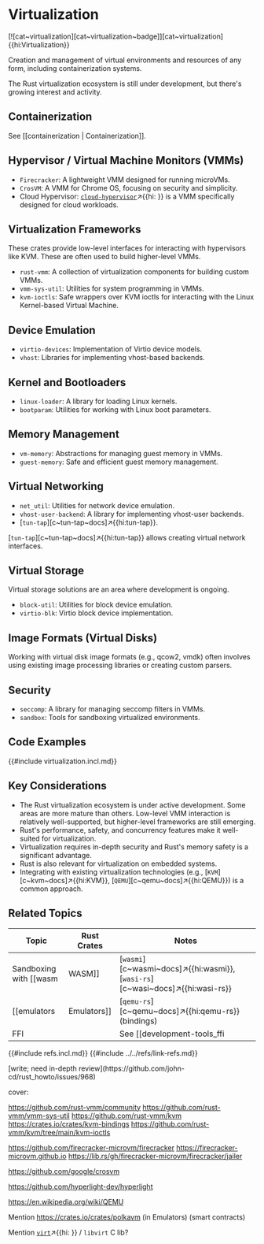 # Virtualization

[![cat~virtualization][cat~virtualization~badge]][cat~virtualization]{{hi:Virtualization}}

Creation and management of virtual environments and resources of any form, including containerization systems.

The Rust virtualization ecosystem is still under development, but there's growing interest and activity.

## Containerization

See [[containerization | Containerization]].

## Hypervisor / Virtual Machine Monitors (VMMs)

- `Firecracker`: A lightweight VMM designed for running microVMs.
- `CrosVM`: A VMM for Chrome OS, focusing on security and simplicity.
- Cloud Hypervisor: [`cloud-hypervisor`]( )↗{{hi: }} is a VMM specifically designed for cloud workloads.

## Virtualization Frameworks

These crates provide low-level interfaces for interacting with hypervisors like KVM. These are often used to build higher-level VMMs.

- `rust-vmm`: A collection of virtualization components for building custom VMMs.
- `vmm-sys-util`: Utilities for system programming in VMMs.
- `kvm-ioctls`: Safe wrappers over KVM ioctls for interacting with the Linux Kernel-based Virtual Machine.

## Device Emulation

- `virtio-devices`: Implementation of Virtio device models.
- `vhost`: Libraries for implementing vhost-based backends.

## Kernel and Bootloaders

- `linux-loader`: A library for loading Linux kernels.
- `bootparam`: Utilities for working with Linux boot parameters.

## Memory Management

- `vm-memory`: Abstractions for managing guest memory in VMMs.
- `guest-memory`: Safe and efficient guest memory management.

## Virtual Networking

- `net_util`: Utilities for network device emulation.
- `vhost-user-backend`: A library for implementing vhost-user backends.
- [`tun-tap`][c~tun-tap~docs]↗{{hi:tun-tap}}.

[`tun-tap`][c~tun-tap~docs]↗{{hi:tun-tap}} allows creating virtual network interfaces.

## Virtual Storage

Virtual storage solutions are an area where development is ongoing.

- `block-util`: Utilities for block device emulation.
- `virtio-blk`: Virtio block device implementation.

## Image Formats (Virtual Disks)

Working with virtual disk image formats (e.g., qcow2, vmdk) often involves using existing image processing libraries or creating custom parsers.

## Security

- `seccomp`: A library for managing seccomp filters in VMMs.
- `sandbox`: Tools for sandboxing virtualized environments.

## Code Examples

{{#include virtualization.incl.md}}

## Key Considerations

- The Rust virtualization ecosystem is under active development. Some areas are more mature than others. Low-level VMM interaction is relatively well-supported, but higher-level frameworks are still emerging.
- Rust's performance, safety, and concurrency features make it well-suited for virtualization.
- Virtualization requires in-depth security and Rust's memory safety is a significant advantage.
- Rust is also relevant for virtualization on embedded systems.
- Integrating with existing virtualization technologies (e.g., [`KVM`][c~kvm~docs]↗{{hi:KVM}}, [`QEMU`][c~qemu~docs]↗{{hi:QEMU}}) is a common approach.

## Related Topics

| Topic | Rust Crates | Notes |
|---|---|---|
| Sandboxing with [[wasm | WASM]] | [`wasmi`][c~wasmi~docs]↗{{hi:wasmi}}, [`wasi-rs`][c~wasi~docs]↗{{hi:wasi-rs}} | [`wasmi`][c~wasmi~docs]↗{{hi:wasmi}} is a WebAssembly interpreter, useful for sandboxing untrusted code. [`wasi-rs`][c~wasi~docs]↗{{hi:wasi-rs}} provides bindings for the WebAssembly System Interface (WASI). |
| [[emulators | Emulators]] | [`qemu-rs`][c~qemu~docs]↗{{hi:qemu-rs}} (bindings) | [`qemu-rs`][c~qemu~docs]↗{{hi:qemu-rs}} provides bindings to QEMU, a powerful emulator that can be used for virtualization. |
| FFI | | See [[development-tools_ffi | Development Tools: FFI]], [[external-ffi-bindings | External FFI Bindings]]. |

{{#include refs.incl.md}}
{{#include ../../refs/link-refs.md}}

<div class="hidden">
[write; need in-depth review](https://github.com/john-cd/rust_howto/issues/968)

cover:

https://github.com/rust-vmm/community
https://github.com/rust-vmm/vmm-sys-util
https://github.com/rust-vmm/kvm
https://crates.io/crates/kvm-bindings
https://github.com/rust-vmm/kvm/tree/main/kvm-ioctls

https://github.com/firecracker-microvm/firecracker
https://firecracker-microvm.github.io
https://lib.rs/gh/firecracker-microvm/firecracker/jailer

https://github.com/google/crosvm

https://github.com/hyperlight-dev/hyperlight

https://en.wikipedia.org/wiki/QEMU

Mention https://crates.io/crates/polkavm (in Emulators) (smart contracts)

Mention [`virt`]( )↗{{hi: }} / `libvirt` C lib?
</div>
